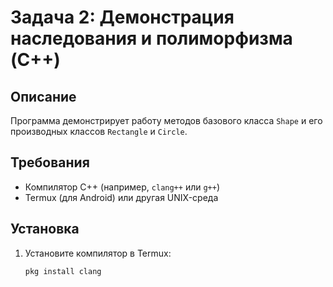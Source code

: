 # Задача 2: Демонстрация наследования и полиморфизма (C++)

## Описание
Программа демонстрирует работу методов базового класса `Shape` и его производных классов `Rectangle` и `Circle`.

## Требования
- Компилятор C++ (например, `clang++` или `g++`)
- Termux (для Android) или другая UNIX-среда

## Установка
1. Установите компилятор в Termux:
   ```bash
   pkg install clang
